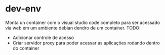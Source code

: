 # dev-env

Monta un container com o visual studio code completo para ser acessado via web em um ambiente debian dendro de um container.
TODO:
- Adicionar controle de acesso
- Criar servidor proxy para poder acessar as aplicações rodando dentro do container
